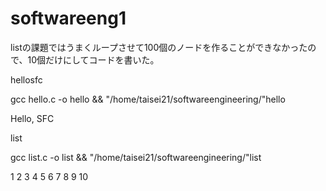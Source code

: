# softwareeng1
listの課題ではうまくループさせて100個のノードを作ることができなかったので、10個だけにしてコードを書いた。


hellosfc

gcc hello.c -o hello && "/home/taisei21/softwareengineering/"hello

Hello, SFC



list

gcc list.c -o list && "/home/taisei21/softwareengineering/"list

1 2 3 4 5 6 7 8 9 10 
